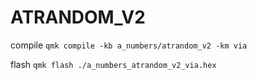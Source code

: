 # ATRANDOM_V2

compile
```qmk compile -kb a_numbers/atrandom_v2 -km via```

flash
```qmk flash ./a_numbers_atrandom_v2_via.hex```
